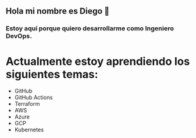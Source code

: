 ## Hola mi nombre es Diego 👋

### Estoy aquí porque quiero desarrollarme como Ingeniero DevOps.

# Actualmente estoy aprendiendo los siguientes temas:

* GitHub
* GitHub Actions
* Terraform
* AWS
* Azure
* GCP
* Kubernetes
<!--
**dileroc6/dileroc6** is a ✨ _special_ ✨ repository because its `README.md` (this file) appears on your GitHub profile.

Here are some ideas to get you started:

- 🔭 I’m currently working on ...
- 🌱 I’m currently learning ...
- 👯 I’m looking to collaborate on ...
- 🤔 I’m looking for help with ...
- 💬 Ask me about ...
- 📫 How to reach me: ...
- 😄 Pronouns: ...
- ⚡ Fun fact: ...
-->
